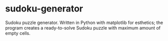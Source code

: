 # sudoku-generator
Sudoku puzzle generator.
Written in Python with matplotlib for esthetics; the program creates a ready-to-solve Sudoku puzzle with maximum amount of empty cells. 
